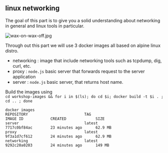 linux networking
---

The goal of this part is to give you a solid understanding about networking in general and linux tools in particular. 

![wax-on-wax-off.jpg](http://i.imgur.com/5QlICkE.gif)

Through out this part we will use 3 docker images all based on alpine linux distro. 
- networking : image that include networking tools such as tcpdump, dig, curl, etc.
- proxy : `node.js` basic server that forwards request to the server application
- server : `node.js` basic server, that returns host name.

Build the images using  
`cd workshop-images && for i in $(ls); do cd $i; docker build -t $i . ; cd .. ; done`

~~~
docker images
REPOSITORY                         TAG                                        IMAGE ID            CREATED             SIZE
server                             latest                                     7717c0bf84ac        23 minutes ago      62.9 MB
proxy                              latest                                     9f3a1d7cf612        24 minutes ago      62.9 MB
networking                         latest                                     9292c20a0203        24 minutes ago      149 MB
~~~
